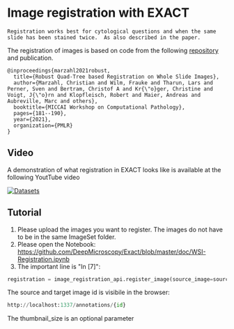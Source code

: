 # Image registration with EXACT

```
Registration works best for cytological questions and when the same slide has been stained twice.  As also described in the paper. 
```

The registration of images is based on code from the following [repository](https://github.com/ChristianMarzahl/WsiRegistration) and publication. 

```
@inproceedings{marzahl2021robust,
  title={Robust Quad-Tree based Registration on Whole Slide Images},
  author={Marzahl, Christian and Wilm, Frauke and Tharun, Lars and Perner, Sven and Bertram, Christof A and Kr{\"o}ger, Christine and Voigt, J{\"o}rn and Klopfleisch, Robert and Maier, Andreas and Aubreville, Marc and others},
  booktitle={MICCAI Workshop on Computational Pathology},
  pages={181--190},
  year={2021},
  organization={PMLR}
}
```

## Video

A demonstration of what registration in EXACT looks like is available at the following YoutTube video 


[![Datasets](https://img.youtube.com/vi/hduXtr6EaMA/0.jpg)](https://www.youtube.com/watch?v=hduXtr6EaMA) 


## Tutorial

1) Please upload the images you want to register. The images do not have to be in the same ImageSet folder. 
2) Please open the Notebook: https://github.com/DeepMicroscopy/Exact/blob/master/doc/WSI-Registration.ipynb
3) The important line is "In [7]": 
```Python
registration = image_registration_api.register_image(source_image=source_image.id, target_image=target_image.id,thumbnail_size=thumbnail_size)

```
The source and target image id is visibile in the browser: 
```Python
http://localhost:1337/annotations/{id}
```
The thumbnail_size is an optional parameter

